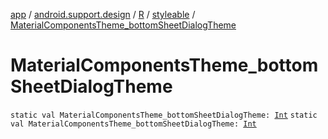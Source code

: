 [app](../../../index.md) / [android.support.design](../../index.md) / [R](../index.md) / [styleable](index.md) / [MaterialComponentsTheme_bottomSheetDialogTheme](./-material-components-theme_bottom-sheet-dialog-theme.md)

# MaterialComponentsTheme_bottomSheetDialogTheme

`static val MaterialComponentsTheme_bottomSheetDialogTheme: `[`Int`](https://kotlinlang.org/api/latest/jvm/stdlib/kotlin/-int/index.html)
`static val MaterialComponentsTheme_bottomSheetDialogTheme: `[`Int`](https://kotlinlang.org/api/latest/jvm/stdlib/kotlin/-int/index.html)